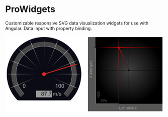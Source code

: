 # ProWidgets

Customizable responsive SVG data visualization widgets for use with Angular. Data input with property binding.

![Widgets](../../img/demo.PNG)
